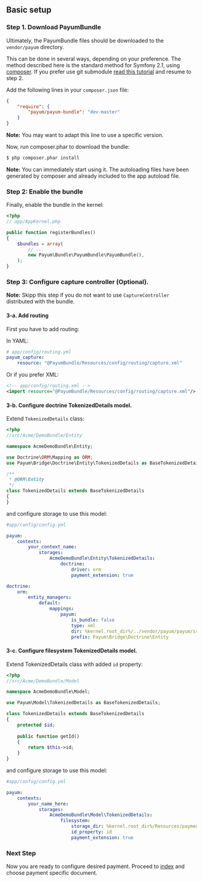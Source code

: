 ## Basic setup

### Step 1. Download PayumBundle

Ultimately, the PayumBundle files should be downloaded to the `vendor/payum` directory.

This can be done in several ways, depending on your preference. The method described here is the standard method for Symfony 2.1, using [composer](http://getcomposer.org/).
If you prefer use git submodule [read this tutorial](install_as_git_submodules.md) and resume to step 2.

Add the following lines in your `composer.json` file:

```json
{
    "require": {
        "payum/payum-bundle": "dev-master"
    }
}
```

**Note:** You may want to adapt this line to use a specific version.

Now, run composer.phar to download the bundle:

```bash
$ php composer.phar install
```

**Note:** You can immediately start using it. The autoloading files have been generated by composer and already included to the app autoload file.

### Step 2: Enable the bundle

Finally, enable the bundle in the kernel:

``` php
<?php
// app/AppKernel.php

public function registerBundles()
{
    $bundles = array(
        // ...
        new Payum\Bundle\PayumBundle\PayumBundle(),
    );
}
```

### Step 3: Configure capture controller (Optional).

**Note:** Skipp this step if you do not want to use `CaptureController` distributed with the bundle.

#### 3-a. Add routing

First you have to add routing:

In YAML:

``` yaml
# app/config/routing.yml
payum_capture:
    resource: "@PayumBundle/Resources/config/routing/capture.xml"
```

Or if you prefer XML:

``` xml
<!-- app/config/routing.xml -->
<import resource="@PayumBundle/Resources/config/routing/capture.xml"/>
```

#### 3-b. Configure doctrine TokenizedDetails model.

Extend `TokenizedDetails` class:

```php
<?php
//src/Acme/DemoBundle/Entity

namespace AcmeDemoBundle\Entity;

use Doctrine\ORM\Mapping as ORM;
use Payum\Bridge\Doctrine\Entity\TokenizedDetails as BaseTokenizedDetails;

/**
 * @ORM\Entity
 */
class TokenizedDetails extends BaseTokenizedDetails
{
}
```

and configure storage to use this model:

```yml
#app/config/config.yml

payum:
    contexts:
        your_context_name:
            storages:
                AcmeDemoBundle\Entity\TokenizedDetails:
                    doctrine:
                        driver: orm
                        payment_extension: true

doctrine:
    orm:
        entity_managers:
            default:
                mappings: 
                    payum:
                        is_bundle: false
                        type: xml 
                        dir: %kernel.root_dir%/../vendor/payum/payum/src/Payum/Bridge/Doctrine/Resources/mapping
                        prefix: Payum\Bridge\Doctrine\Entity
```

#### 3-c. Configure filesystem TokenizedDetails model.

Extend TokenizedDetails class with added `id` property:

```php
<?php
//src/Acme/DemoBundle/Model

namespace AcmeDemoBundle\Model;

use Payum\Model\TokenizedDetails as BaseTokenizedDetails;

class TokenizedDetails extends BaseTokenizedDetails
{
    protected $id;
    
    public function getId()
    {
        return $this->id;
    }
}
```

and configure storage to use this model:

```yaml
#app/config/config.yml

payum:
    contexts:
        your_name_here:
            storages:
                AcmeDemoBundle\Model\TokenizedDetails:
                    filesystem:
                        storage_dir: %kernel.root_dir%/Resources/payments
                        id_property: id
                        payment_extension: true
```

### Next Step

Now you are ready to configure desired payment. Proceed to [index](index.md) and choose payment specific document.